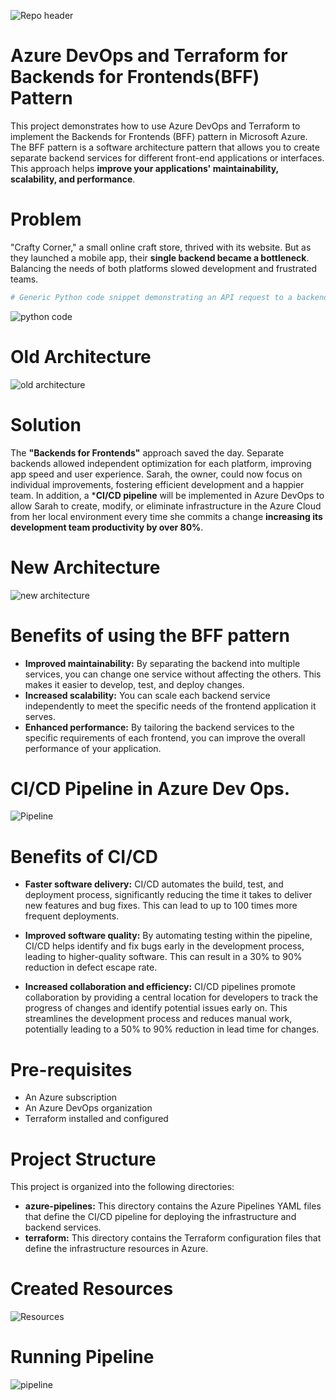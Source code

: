 ![Repo header](https://github.com/AleMorales9011/Entendendo-na-Pratica-a-Cultura-DevOps-com-Azure-DevOps/blob/120f2225812e22f00b136ec06b5b625668ad4daa/Repo%20header.jpg)
# Azure DevOps and Terraform for Backends for Frontends(BFF) Pattern 
This project demonstrates how to use Azure DevOps and Terraform to implement the Backends for Frontends (BFF) pattern in Microsoft Azure. The BFF pattern is a software architecture pattern that allows you to create separate backend services for different front-end applications or interfaces. This approach helps **improve your applications' maintainability, scalability, and performance**. 

# Problem
"Crafty Corner," a small online craft store, thrived with its website. But as they launched a mobile app, their **single backend became a bottleneck**. Balancing the needs of both platforms slowed development and frustrated teams.

```python
# Generic Python code snippet demonstrating an API request to a backend service, which could be part of a BFF implementation:
```
![python code](https://github.com/AleMorales9011/Entendendo-na-Pratica-a-Cultura-DevOps-com-Azure-DevOps/blob/ad87f3320cc36d2140e2bf61e567f696dca749e0/python%20code.jpg)

# Old Architecture
![old architecture](https://github.com/AleMorales9011/Entendendo-na-Pratica-a-Cultura-DevOps-com-Azure-DevOps/blob/120f2225812e22f00b136ec06b5b625668ad4daa/old%20architechture.png)

# Solution
The **"Backends for Frontends"** approach saved the day. Separate backends allowed independent optimization for each platform, improving app speed and user experience. Sarah, the owner, could now focus on individual improvements, fostering efficient development and a happier team. In addition, a ***CI/CD pipeline** will be implemented in Azure DevOps to allow Sarah to create, modify, or eliminate infrastructure in the Azure Cloud from her local environment every time she commits a change **increasing its development team productivity by over 80%**.

# New Architecture
![new architecture](https://github.com/AleMorales9011/Entendendo-na-Pratica-a-Cultura-DevOps-com-Azure-DevOps/blob/120f2225812e22f00b136ec06b5b625668ad4daa/new%20architechture.png)

# Benefits of using the BFF pattern
- **Improved maintainability:** By separating the backend into multiple services, you can change one service without affecting the others. This makes it easier to develop, test, and deploy changes.
- **Increased scalability:** You can scale each backend service independently to meet the specific needs of the frontend application it serves.
- **Enhanced performance:** By tailoring the backend services to the specific requirements of each frontend, you can improve the overall performance of your application. 

#  CI/CD Pipeline in Azure Dev Ops.
![Pipeline](https://github.com/AleMorales9011/Entendendo-na-Pratica-a-Cultura-DevOps-com-Azure-DevOps/blob/120f2225812e22f00b136ec06b5b625668ad4daa/Backend%20for%20Fronteds%20model.png)

# Benefits of CI/CD
- **Faster software delivery:** CI/CD automates the build, test, and deployment process, significantly reducing the time it takes to deliver new features and bug fixes. This can lead to up to 100 times more frequent deployments.

- **Improved software quality:** By automating testing within the pipeline, CI/CD helps identify and fix bugs early in the development process, leading to higher-quality software. This can result in a 30% to 90% reduction in defect escape rate.

- **Increased collaboration and efficiency:** CI/CD pipelines promote collaboration by providing a central location for developers to track the progress of changes and identify potential issues early on. This streamlines the development process and reduces manual work, potentially leading to a 50% to 90% reduction in lead time for changes.

# Pre-requisites
- An Azure subscription
- An Azure DevOps organization
- Terraform installed and configured

# Project Structure
This project is organized into the following directories:

- **azure-pipelines:** This directory contains the Azure Pipelines YAML files that define the CI/CD pipeline for deploying the infrastructure and backend services.
- **terraform:** This directory contains the Terraform configuration files that define the infrastructure resources in Azure.

# Created Resources
![Resources](https://github.com/AleMorales9011/Entendendo-na-Pratica-a-Cultura-DevOps-com-Azure-DevOps/blob/120f2225812e22f00b136ec06b5b625668ad4daa/Resources%20created.jpg)

# Running Pipeline
![pipeline](https://github.com/AleMorales9011/Entendendo-na-Pratica-a-Cultura-DevOps-com-Azure-DevOps/blob/120f2225812e22f00b136ec06b5b625668ad4daa/Pipeline%20Success.jpg)





